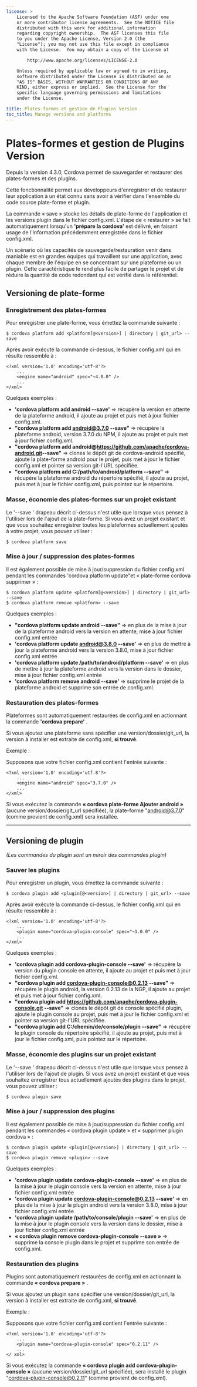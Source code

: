 ```yaml
---
license: >
    Licensed to the Apache Software Foundation (ASF) under one
    or more contributor license agreements.  See the NOTICE file
    distributed with this work for additional information
    regarding copyright ownership.  The ASF licenses this file
    to you under the Apache License, Version 2.0 (the
    "License"); you may not use this file except in compliance
    with the License.  You may obtain a copy of the License at

        http://www.apache.org/licenses/LICENSE-2.0

    Unless required by applicable law or agreed to in writing,
    software distributed under the License is distributed on an
    "AS IS" BASIS, WITHOUT WARRANTIES OR CONDITIONS OF ANY
    KIND, either express or implied.  See the License for the
    specific language governing permissions and limitations
    under the License.

title: Plates-formes et gestion de Plugins Version
toc_title: Manage versions and platforms
---
```


# Plates-formes et gestion de Plugins Version

Depuis la version 4.3.0, Cordova permet de sauvegarder et restaurer des plates-formes et des plugins.

Cette fonctionnalité permet aux développeurs d'enregistrer et de restaurer leur application à un état connu sans avoir à vérifier dans l'ensemble du code source plate-forme et plugin.

La commande « save » stocke les détails de plate-forme de l'application et les versions plugin dans le fichier config.xml. L'étape de « restaurer » se fait automatiquement lorsqu'un **'prépare la cordova'** est délivré, en faisant usage de l'information précédemment enregistrée dans le fichier config.xml.

Un scénario où les capacités de sauvegarde/restauration venir dans maniable est en grandes équipes qui travaillent sur une application, avec chaque membre de l'équipe en se concentrant sur une plateforme ou un plugin. Cette caractéristique le rend plus facile de partager le projet et de réduire la quantité de code redondant qui est vérifié dans le référentiel.

## Versioning de plate-forme

### Enregistrement des plates-formes

Pour enregistrer une plate-forme, vous émettez la commande suivante :

    $ cordova platform add <platform[@<version>] | directory | git_url> --save
    

Après avoir exécuté la commande ci-dessus, le fichier config.xml qui en résulte ressemble à :

    <?xml version='1.0' encoding='utf-8'?>
        ...
        <engine name="android" spec="~4.0.0" />
        ...
    </xml>
    

Quelques exemples :

  * **'cordova platform add android --save'** => récupère la version en attente de la plateforme android, il ajoute au projet et puis met à jour fichier config.xml.
  * **"cordova platform add android@3.7.0 --save"** => récupère la plateforme android, version 3.7.0 du NPM, il ajoute au projet et puis met à jour fichier config.xml.
  * **"cordova platform add android@https://github.com/apache/cordova-android.git​ --save"** => clones le dépôt git de cordova-android spécifié, ajoute la plate-forme android pour le projet, puis met à jour le fichier config.xml et pointer sa version git-l'URL spécifiée.
  * **"cordova platform add C:/path/to/android/platform --save"** => récupère la plateforme android du répertoire spécifié, il ajoute au projet, puis met à jour le fichier config.xml, puis pointez sur le répertoire.

### Masse, économie des plates-formes sur un projet existant

Le '--save ' drapeau décrit ci-dessus n'est utile que lorsque vous pensez à l'utiliser lors de l'ajout de la plate-forme. Si vous avez un projet existant et que vous souhaitez enregistrer toutes les plateformes actuellement ajoutés à votre projet, vous pouvez utiliser :

    $ cordova platform save
    

### Mise à jour / suppression des plates-formes

Il est également possible de mise à jour/suppression du fichier config.xml pendant les commandes 'cordova platform update"et « plate-forme cordova supprimer » :

    $ cordova platform update <platform[@<version>] | directory | git_url> --save
    $ cordova platform remove <platform> --save
    

Quelques exemples :

  * **"cordova platform update android --save"** => en plus de la mise à jour de la plateforme android vers la version en attente, mise à jour fichier config.xml entrée
  * **'cordova platform update android@3.8.0 --save'** => en plus de mettre à jour la plateforme android vers la version 3.8.0, mise à jour fichier config.xml entrée
  * **'cordova platform update /path/to/android/platform --save'** => en plus de mettre à jour la plateforme android vers la version dans le dossier, mise à jour fichier config.xml entrée
  * **'cordova platform remove android --save'** => supprime le projet de la plateforme android et supprime son entrée de config.xml.

### Restauration des plates-formes

Plateformes sont automatiquement restaurées de config.xml en actionnant la commande **'cordova prepare'** .

Si vous ajoutez une plateforme sans spécifier une version/dossier/git_url, la version à installer est extraite de config.xml, **si trouvé**.

Exemple :

Supposons que votre fichier config.xml contient l'entrée suivante :

    <?xml version='1.0' encoding='utf-8'?>
        ...
        <engine name="android" spec="3.7.0" />
        ...
    </xml>
    

Si vous exécutez la commande **« cordova plate-forme Ajouter android »** (aucune version/dossier/git_url spécifiée), la plate-forme "android@3.7.0" (comme provient de config.xml) sera installée.

* * *

## Versioning de plugin

*(Les commandes du plugin sont un miroir des commandes plugin)*

### Sauver les plugins

Pour enregistrer un plugin, vous émettez la commande suivante :

    $ cordova plugin add <plugin[@<version>] | directory | git_url> --save
    

Après avoir exécuté la commande ci-dessus, le fichier config.xml qui en résulte ressemble à :

    <?xml version='1.0' encoding='utf-8'?>
        ...
        <plugin name="cordova-plugin-console" spec="~1.0.0" />
        ...
    </xml>
    

Quelques exemples :

  * **'cordova plugin add cordova-plugin-console --save'** => récupère la version du plugin console en attente, il ajoute au projet et puis met à jour fichier config.xml.
  * **"cordova plugin add cordova-plugin-console@0.2.13 --save"** => récupère le plugin android, la version 0.2.13 de la NGP, il ajoute au projet et puis met à jour fichier config.xml.
  * **"cordova plugin add https://github.com/apache/cordova-plugin-console.git --save"** => clones le dépôt git de console spécifié plugin, ajoute le plugin console au projet, puis met à jour le fichier config.xml et pointer sa version git-l'URL spécifiée.
  * **"cordova plugin add C:/chemin/de/console/plugin --save"** => récupère le plugin console du répertoire spécifié, il ajoute au projet, puis met à jour le fichier config.xml, puis pointez sur le répertoire.

### Masse, économie des plugins sur un projet existant

Le '--save ' drapeau décrit ci-dessus n'est utile que lorsque vous pensez à l'utiliser lors de l'ajout de plugin. Si vous avez un projet existant et que vous souhaitez enregistrer tous actuellement ajoutés des plugins dans le projet, vous pouvez utiliser :

    $ cordova plugin save
    

### Mise à jour / suppression des plugins

Il est également possible de mise à jour/suppression du fichier config.xml pendant les commandes « cordova plugin update » et « supprimer plugin cordova » :

    $ cordova plugin update <plugin[@<version>] | directory | git_url> --save
    $ cordova plugin remove <plugin> --save
    

Quelques exemples :

  * **'cordova plugin update cordova-plugin-console --save'** => en plus de la mise à jour le plugin console vers la version en attente, mise à jour fichier config.xml entrée
  * **'cordova plugin update cordova-plugin-console@0.2.13 --save'** => en plus de la mise à jour le plugin android vers la version 3.8.0, mise à jour fichier config.xml entrée
  * **'cordova plugin update /path/to/console/plugin --save'** => en plus de la mise à jour le plugin console vers la version dans le dossier, mise à jour fichier config.xml entrée
  * **« cordova plugin remove cordova-plugin-console --save »** => supprime la console plugin dans le projet et supprime son entrée de config.xml.

### Restauration des plugins

Plugins sont automatiquement restaurées de config.xml en actionnant la commande **« cordova prepare »** .

Si vous ajoutez un plugin sans spécifier une version/dossier/git_url, la version à installer est extraite de config.xml, **si trouvé**.

Exemple :

Supposons que votre fichier config.xml contient l'entrée suivante :

    <?xml version='1.0' encoding='utf-8'?>
        ...
        <plugin name="cordova-plugin-console" spec="0.2.11" />
        ...
    </ xml>
    

Si vous exécutez la commande **« cordova plugin add cordova-plugin-console »** (aucune version/dossier/git_url spécifiée), sera installé le plugin "cordova-plugin-console@0.2.11" (comme provient de config.xml).
